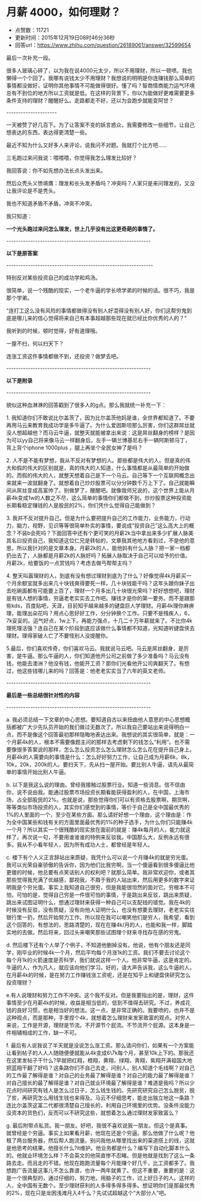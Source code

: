 # 月薪 4000，如何理财？
- 点赞数：11721
- 更新时间：2015年12月19日08时46分36秒
- 回答url：https://www.zhihu.com/question/26189061/answer/32599654
<body>
 <p data-pid="gz8DQn2U">最后一次补充一段。</p>
 <p data-pid="FFzEAeak">很多人玻璃心碎了，以为我在说4000元太少，所以不用理财，所以一顿喷。我也懒得一个个回了。我哪有说钱太少不用理财？我想说的明明是你连赚钱那么简单的事情都没做好，证明你其他事情不可能做得很好。懂了吗？智商情商能力运气环境总有不到位的地方所以工资就是低。在这样的背景下，你以为能做好更难需要更多条件支持的理财？醒醒好么。走路都走不好，还以为会跑步就能变阿甘？</p>
 <p data-pid="PM4eDjeG">---------------------</p>
 <p data-pid="uY4uADR3">一天被赞了好几百下。为了让答案不变的妖言惑众，我需要修改一些细节，让自己想表达的东西，表达得更清楚一些。</p>
 <p data-pid="lP6n5sst">最近不知为什么又好多人来评论，说我问不对题。我就打个比方吧……</p>
 <p data-pid="a-nA0tp4">三毛跑过来问我说：喂喂喂，你觉得我怎么理发比较好？</p>
 <p data-pid="_TcUZqRw">我回答说：你不如先想办法长点头发出来。</p>
 <p data-pid="R_62DYPW">然后众秃头义愤填膺：理发和长头发矛盾吗？冲突吗？人家只是来问理发的，又没让我评论是不是秃头。</p>
 <p data-pid="0_VNsXGb">我也不知道矛盾不矛盾，冲突不冲突。</p>
 <p data-pid="RyJ0x_lz">我只知道：</p>
 <p data-pid="ZbCHxFbH"><b>一个光头跑过来问怎么理发，世上几乎没有比这更奇葩的事情了。</b></p>
 <p data-pid="9YS0aDcB">------------------------------------------------------------</p>
 <p data-pid="JFPNyFT1"><b>以下是原答案</b></p>
 <p data-pid="oPdj_ADO">-------------------------------------------------------------</p>
 <p data-pid="VqwnsIBD">特别反对某些投资自己的成功学和鸡汤。</p>
 <p data-pid="NSHD_YDl">很简单，说一个残酷的现实，一个老牛逼的学长喷学弟的时候的话。很不巧，我是那个学弟。</p>
 <p data-pid="GToMxAuy">“连打工这么没有风险的事情都做得没有别人好混得没有别人好，你们这帮穷鬼到底是哪儿来的信心觉得将来自己有本事超越那些现在就已经比你优秀的人的？“</p>
 <p data-pid="P2anoMQ7">我听到的时候，顿时觉得，好有道理哦。</p>
 <p data-pid="PKduWwWw">一屋不扫，何以扫天下？</p>
 <p data-pid="trNR7_El">连涨工资这件事情都做不到，还投资？做梦去吧。</p>
 <p data-pid="ojEfL4qY">------------------------------------------------------------</p>
 <p data-pid="oRmAcTyR"><b>以下是附录</b></p>
 <p data-pid="8ZRA-pCt">------------------------------------------------------------</p>
 <p data-pid="ryZ3mJB9">貌似这种血淋淋的回答戳到了很多人的g点。那么我就统一补充一下：</p>
 <p data-pid="zTeBcxuN">1. 我知道你们不敢说比尔盖茨了，因为比尔盖茨他妈是谁，全世界都知道了。不要再用马云来教育我成功学是多牛逼了。为什么爱因斯坦那么厉害，你们这群屌丝就没人想超越他？而马云牛逼，就整天就能被拿出来说：这是屌丝翻身的榜样？是因为可以yy自己将来像马云一样翻身后，左手一辆兰博基尼右手一辆阿斯顿马丁，背上背个iphone 1000plus ，腿上再坐个全民女神了是吗？</p>
 <p data-pid="4FLds8gg">2. 人不是不能有梦想，我从不反对有梦想的人。那些都是伟大的人。但是真的伟大和假的伟大的区别就是，真的伟大的人知道，什么事情都是从最简单的开始做的。而假的伟大的人，就整天想着自己是下一个马云。自己等下一个互联网概念出来就来一波就翻身了。就想着自己炒炒股票可以分分钟数千万上下了。自己就能瞬间从屌丝变成高富帅了。别做梦了，醒醒吧。就像我师兄说的，这个世界上能从月薪4k变成1w的人数之不尽，这么简单的事情你们都做不到，炒炒股票这种投资能长期看稳定赚钱的人是股民的2%，你们凭什么觉得自己能做到？</p>
 <p data-pid="jf-Bk_pW">3. 我并不反对提升自己。但是为什么要把提升自己的工作能力，业务能力，行动力，脑力，视野，见识等等很简单朴实的事情，要说成“投资自己”这么高大上的概念？不装b会死吗？下面回答中还有个更可笑的月薪2k当中拿出来多少扩展人脉美其名曰投资自己，我知道这位仁兄是转帖的，文章我其他地方看到过，不是他的意思，所以我针对的是文章本身。月薪2k的人，能他妈有什么人脉？把一家一档都扔出去了，人脉都是月薪2k的人脉好吗？拓展人脉取决于自己可以给予的价值。月薪2k，给要饭的一点赏钱吗？考虑去做丐帮帮主吗？</p>
 <p data-pid="91IekjxE">4. 整天叫嚣理财的人，到底有没有想过理财到底为了什么？好像觉得4k月薪买一个月余额宝就多出来几十块钱爽得要死一样。几十块钱能干吗？这年头跟你妹子出去吃碗面都有可能要上百了，理财一个月多出几十块很光荣吗？好好想想吧，理财是有钱人想的事情，穷逼老老实实去工作吧。赚钱才是你的第一要务。而不是跟那些kds，百度贴吧，天涯，目前知乎越来越多的键盘巨人学理财。月薪4k理你麻痹理，能理出朵花吗？用点心思好好工作，分分钟换个工作。只要不是残疾人，6，7k妥妥的。运气好点，1w上下。再能力强点，十几二十万年薪就来了。不比你4k理死理活强？连自己在某个阶段到底应该做什么事情都不知道，光知道听键盘侠去理财。理得家破人亡了不要怪别人没提醒你。</p>
 <p data-pid="jgesMDFW">5.最后，你们喜欢传奇，你们喜欢马云。我就说马云吧。马云是屌丝翻身，是厉害，是牛逼。那么牛逼的人，你们知道他开公司之前做了多少准备吗？马云没有钱，他能去澳洲？他没有钱，他能开工资？那你们光看他开公司爽翻天了。有想过，他这些钱哪儿来的吗？回答是：他老老实实当了六年的英文老师。</p>
 <p data-pid="f8uy0A05">------------------------------------------------------------</p>
 <p data-pid="qPTfgsOl"><b>最后是一些总结很针对性的内容</b></p>
 <p data-pid="yJ2aQWN3">------------------------------------------------------------</p>
 <p data-pid="34wWqsRx">a. 我必须总结一下文章的中心思想。要知道自古以来扭曲他人意思的中心思想概括都被广大少先队员开始的我们做过无数次了。所以我自己要站出来说得明白一点，而不是像这个回答最初那样隐晦地表达出来。我想说的其实很简单，就是：一个月薪4k的人，根本不需要像题主问的那样去考虑剩下的钱怎么“利用”。也不需要像很多答案说的那样，怎么怎么投资怎么怎么理财怎么怎么花在提升自己身上。月薪4k的人需要向的事情是什么：怎么好好努力工作，让自己成为月薪6k，8k，10k，20k，200k的人。要扫天下，先从扫一屋开始。要比别人牛逼，请先从最简单的事情开始比别人牛逼。</p>
 <p data-pid="dwmvGu0S">b. 以下是我这么说的理由。曾经我接触过股票行业。知道一些消息。信不信由你，说不说由我。能通过股票市场投资长期看能获得盈利的人，在中国，上海市场，占全部股民的2%。也就是说，那些觉得你们可以有资格去股票啊，期货啊，等等类似市场投资的人，其实你们感觉到的事情，等价于自己是全中国最优秀的1%的人里面的一个，至少在某些方面。那么请好好想一个理由，这个理由是：作为全中国某些和钱有关的方面里面最优秀的1%的种子选手，为什么你们只能赚4k一个月？所以其实一个很残酷的现实放在面前的就是：赚4k每月的人，能力就这样了。再次说一句，不要用谁谁谁的特例来反驳我。中国那么大，反例永远有很多。我从不小看年轻人，因为所有成功人士，都曾经是年轻人。</p>
 <p data-pid="lCUjVSQT">c. 楼下有个人义正言辞站出来质疑，我凭什么可以说一个月赚4k的就是穷光蛋。我可以光荣自豪骄傲的告诉你，因为他们比我穷啊，当一个傻逼看到很多傻逼比他更傻的时候，他总要有点笑话别人的权利吧？就那么简单。我非常欢迎你，或者其那些觉得我充满了优越感，鄙视我，不屑于我的人站出来，然后用更多的数字来证明我是个穷光蛋。事实上我知道自己很穷，但是我能很坦然的面对它。穷根本不可怕，可怕的是，觉得自己穷是一件很可怕的事情，于是跳出来反驳，跳出来质疑，跳出来试图证明什么，想通过理财来获得一种自己可以支配钱的错觉。我在4k的时候没有反驳，没有质疑，没有向他人证明什么，也没有想要去理财，老老实实往银行里一扔，然后开始努力工作。所以现在我可以嘲笑他们是穷人，我希望，看到这个回答的，有想法的，思路清楚的，现在在赚4k/月的人，也能和我一样，脚踏实地的去做。然后将来，回过头来嘲笑那些试图理个财来寻找存在感的穷鬼。</p>
 <p data-pid="uUgZ0Dh_">d. 然后楼下还有个人举了个例子，不知道他删掉没有。他说，他有个朋友还是同学，刚毕业的时候4k一个月，然后平均每个月涨1k的工资。我们不要去讨论这个每个月1k的火箭速度是否科学，我们就说这样一个人。他非常牛逼，这是肯定的。牛逼的人，作为凡人，就应该向他们学习。好的，请大声告诉我，这么牛逼的人，在月薪4k的时候，是在努力工作赚钱涨工资呢，还是在知乎上和键盘侠研究怎么投资理财？</p>
 <p data-pid="kWhj1hLA">e.有人说理财和努力工作不冲突。这个我不反对。但是我要指出的是，理财，这件事情至少在月薪4k的时候，收益是相当低的，低到不值得去研究。不过，养成花钱的良好习惯，也是相当好的想法。这一点，是非常正确的。我要喷的，也并不是这种观点，而是那种，手里捏个4k，就想着怎么理财来发家致富的观点。对穷人来说，工作是开源，理财是节流。不开源节个屁流。不节流开个屁源。这本身是一件相辅相成的工作，缺一不可。</p>
 <p data-pid="A0XtXQ-9">f. 最后有人说我说了半天就是没说怎么涨工资。那么请问你们，如果有一个方案能让看到帖子的人人人随随便便就能从4k变成6\7k每个月，甚至10k上下的。那我还在这里发帖子干什么?早就把红翔，橙翔，黄翔，绿翔，靑翔，紫翔开满祖国大地把蓝翔干翻了好吗？这条路你们不自己去走，问别人，别人知道个毛线啊？对自己的工作最了解得是谁？对自己的业务最了解得是谁？对自己的能力最了解得是谁？对自己擅长的最了解得是谁？对自己就业环境最了解得是谁？难道是我吗？所以少花点时间研究有钱人是怎么过日子，怎么钱生钱的。先研究研究自己怎么脱贫，脱了贫，再研究怎么用钱生钱也来得及。马云不仔细思考，能走出独立地这一条路？连比尔盖茨这富二代都很清楚自己擅长的，利用自己环境里的优势。没条件没能力没资本的货色们，反而可以不研究这些，就想着怎么通过理财发家致富么？</p>
 <p data-pid="r2GIdEoG">g. 最后附带点私货。我一朋友。好吧，我很不喜欢说我一朋友。但这个是真事。就曾经是个穷逼。事实上如果看月薪，他现在还是个穷逼。那么他做了什么呢？他租了两台服务器，然后帮人跑流量。别问我他从哪里找出来的渠道搭上的线，这就是他思考的结果。他擅长什么?it维护。他业务都是什么？编写下自动化脚本什么的。他就业环境怎么样？不会英文的他简直惨不忍睹。但是他就是找到了这么一条路去走。而且走的不错。他现在跑跑流量每个月能赚个好几千，比工资都多了。我想跑广告流量这事儿不怎么靠谱，也许一两年就黄了。但这不重要，重要的是：这是一个很典型的，通过仔细的，努力地，用脑子的工作，过上好日子的人。这样的人，全中国有无数个。至少理财获利的人多得多得多得多。想证明你们是那最优秀的2%，现在只是龙困浅滩月入4千么？先试试超越这个“大部分人”吧。</p>
</body>